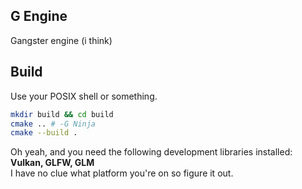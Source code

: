 ## G Engine
Gangster engine (i think)

## Build
Use your POSIX shell or something.
```bash
mkdir build && cd build
cmake .. # -G Ninja
cmake --build .
```
Oh yeah, and you need the following development libraries installed: **Vulkan, GLFW, GLM** \
I have no clue what platform you're on so figure it out.